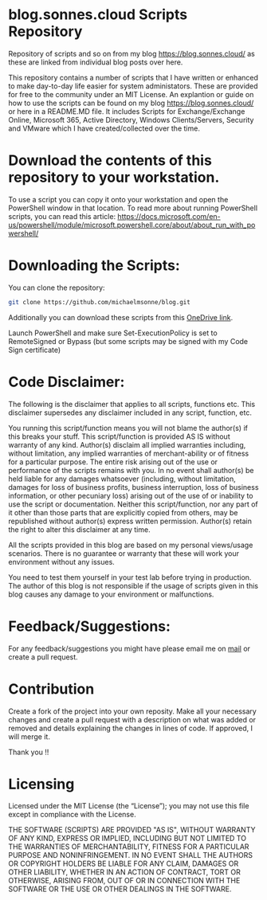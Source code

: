 # blog.sonnes.cloud Scripts Repository
Repository of scripts and so on from my blog <a href="https://blog.sonnes.cloud/" target="_blank">https://blog.sonnes.cloud/</a> as these are linked from individual blog posts over here.

This repository contains a number of scripts that I have written or enhanced to make day-to-day life easier for system administators. These are provided for free to the community under an MIT License. An explantion or guide on how to use the scripts can be found on my blog <a href="https://blog.sonnes.cloud/" target="_blank">https://blog.sonnes.cloud/</a> or here in a README.MD file.
It includes Scripts for Exchange/Exchange Online, Microsoft 365, Active Directory, Windows Clients/Servers, Security and VMware which I have created/collected over the time.

# Download the contents of this repository to your workstation.
To use a script you can copy it onto your workstation and open the PowerShell window in that location. To read more about running PowerShell scripts, you can read this article: <a href="https://docs.microsoft.com/en-us/powershell/module/microsoft.powershell.core/about/about_run_with_powershell/" target="_blank">https://docs.microsoft.com/en-us/powershell/module/microsoft.powershell.core/about/about_run_with_powershell/</a>

# Downloading the Scripts:

You can clone the repository:

```sh
git clone https://github.com/michaelmsonne/blog.git
```
Additionally you can download these scripts from this [OneDrive link].

[OneDrive link]: https://xxx

Launch PowerShell and make sure Set-ExecutionPolicy is set to RemoteSigned or Bypass (but some scripts may be signed with my Code Sign certificate)

# Code Disclaimer:

The following is the disclaimer that applies to all scripts, functions etc. This disclaimer supersedes any disclaimer included in any script, function, etc.

You running this script/function means you will not blame the author(s) if this breaks your stuff. This script/function is provided AS IS without warranty of any kind. Author(s) disclaim all implied warranties including, without limitation, any implied warranties of merchant-ability or of fitness for a particular purpose. The entire risk arising out of the use or performance of the scripts remains with you. In no event shall author(s) be held liable for any damages whatsoever (including, without limitation, damages for loss of business profits, business interruption, loss of business information, or other pecuniary loss) arising out of the use of or inability to use the script or documentation. Neither this script/function, nor any part of it other than those parts that are explicitly copied from others, may be republished without author(s) express written permission. Author(s) retain the right to alter this disclaimer at any time.

All the scripts provided in this blog are based on my personal views/usage scenarios. There is no guarantee or warranty that these will work your environment without any issues.

You need to test them yourself in your test lab before trying in production. The author of this blog is not responsible if the usage of scripts given in this blog causes any damage to your environment or malfunctions.

# Feedback/Suggestions:

For any feedback/suggestions you might have please email me on [mail][conduct-email] or create a pull request.

# Contribution
Create a fork of the project into your own reposity. Make all your necessary changes and create a pull request with a description on what was added or removed and details explaining the changes in lines of code. If approved, I will merge it.

Thank you !!

[conduct-email]: mailto:mail

# Licensing
Licensed under the MIT License (the “License”); you may not use this file except in compliance with the License. 

THE SOFTWARE (SCRIPTS) ARE PROVIDED "AS IS", WITHOUT WARRANTY OF ANY KIND, EXPRESS OR IMPLIED, INCLUDING BUT NOT LIMITED TO THE WARRANTIES OF MERCHANTABILITY, FITNESS FOR A PARTICULAR PURPOSE AND NONINFRINGEMENT. IN NO EVENT SHALL THE AUTHORS OR COPYRIGHT HOLDERS BE LIABLE FOR ANY CLAIM, DAMAGES OR OTHER LIABILITY, WHETHER IN AN ACTION OF CONTRACT, TORT OR OTHERWISE, ARISING FROM,
OUT OF OR IN CONNECTION WITH THE SOFTWARE OR THE USE OR OTHER DEALINGS IN THE SOFTWARE.
